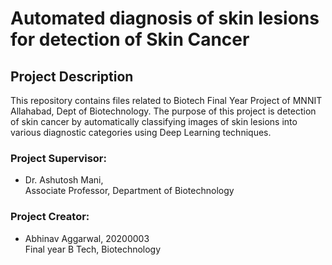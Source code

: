 # Automated diagnosis of skin lesions for detection of Skin Cancer

## Project Description

This repository contains files related to Biotech Final Year Project of MNNIT Allahabad, Dept of Biotechnology. The purpose of this project is detection of skin cancer by automatically classifying images of skin lesions into various diagnostic categories using Deep Learning techniques.

### Project Supervisor:

-   Dr. Ashutosh Mani,  
    Associate Professor, Department of Biotechnology

### Project Creator:

-   Abhinav Aggarwal, 20200003  
    Final year B Tech, Biotechnology
